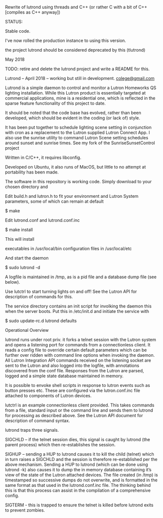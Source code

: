 
Rewrite of lutrond using threads and C++ (or rather C with a bit of C++ [compiles as C++ anyway])

STATUS:

Stable code.

I've now rolled the production instance to using this version.

the project lutrond should be considered deprecated by this (tlutrond)

May 2018

TODO: retire and delete the lutrond project and write a README for this.

Lutrond – April 2018 – working but still in development.          colege@gmail.com

Lutrond is a simple daemon to control and monitor a Lutron Homeworks QS lighting
installation. While this Lutron product is essentially targeted at commercial
applications, mine is a residential one, which is reflected in the sparse feature
functionality of this project to date.

It should be noted that the code base has evolved, rather than been developed,
which should be evident in the coding (or lack of) style.

It has been put together to schedule lighting scene setting in conjunction with
cron as a replacement to the Lutron supplied Lutron Connect App. I also use the
sunrise utility to command Lutron Scene setting schedules around sunset and sunrise
times. See my fork of the SunriseSunsetControl project

Written in C/C++, it requires libconfig.

Developed on Ubuntu, it also runs of MacOS, but little to no attempt at portability has been made.

The software in this repository is working code. Simply download to your chosen directory
and

Edit build.h and lutron.h to fit your environment and Lutron System parameters, some of which can remain at default

$ make

Edit lutrond.conf and lutrond.conf.inc

$ make install

This will install         

executables in /usr/local/bin
configuration files in /usr/local/etc

And start the daemon

$ sudo lutrond -d

A logfile is maintained in /tmp, as is a pid file and a database dump file (see below).

Use lutctrl to start turning lights on and off! See the Lutron API for description of
commands for this.

The service directory contains an init script for involking the daemon this when the
server boots. Put this in /etc/init.d and initiate the service with

$ sudo update-rc.d lutrond defaults

Operational Overview

lutrond runs under root priv. it forks a telnet session with the Lutron system and opens
a listening port for commands from a connectionless client. It reads a config file to
override certain default parameters which can be further over ridden with command line
options when invoking the daemon. All Lutron Integration API commands received on the
listening socket are sent to the Lutron and also logged into the logfile, with annotations
discovered from the conf file. Responses from the Lutron are parsed, logged and a simple state
database maintained in memory.

It is possible to envoke shell scripts in response to lutron events such as button presses etc. These
are configured via the lutron.conf.inc file attached to components of Lutron devices.

lutctrl is an example connectionless client provided. This takes commands from a file,
standard input or the command line and sends them to lutrond for processing as described
above. See the Lutron API document for description of command syntax.


lutrond traps three signals.

SIGCHLD – if the telnet session dies, this signal is caught by lutrond (the parent process)
which then re-establishes the session.

SIGHUP – sending a HUP to lutrond causes it to kill the child (telnet) which in turn raises
a SIGCHLD and the session is therefore re-established per the above mechanism. Sending a HUP
to lutrond (which can be done using lutrond -k) also causes it to dump the in memory database
containing it’s view of the state of the Lutron attached devices. The file created (in /tmp) is timestamped
so successive dumps do not overwrite, and is formatted in the same format as that used in the
lutrond.conf.inc file. The thinking behind this is that this process can assist in the
compilation of a comprehensive config.

SIGTERM - this is trapped to ensure the telnet is killed before lutrond exits to prevent zombies.




